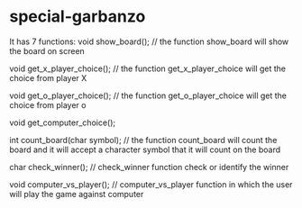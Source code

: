 # special-garbanzo
It has 7 functions:
void show_board(); // the function show_board will show the board on screen

void get_x_player_choice(); // the function get_x_player_choice will get the choice from player X

void get_o_player_choice(); //  the function get_o_player_choice will get the choice from player o

void get_computer_choice();

int count_board(char symbol); // the function count_board will count the board and it will accept a character symbol that it will count on the board

char check_winner(); // check_winner function check or identify the winner

void computer_vs_player(); // computer_vs_player function in which the user will play the game against computer
